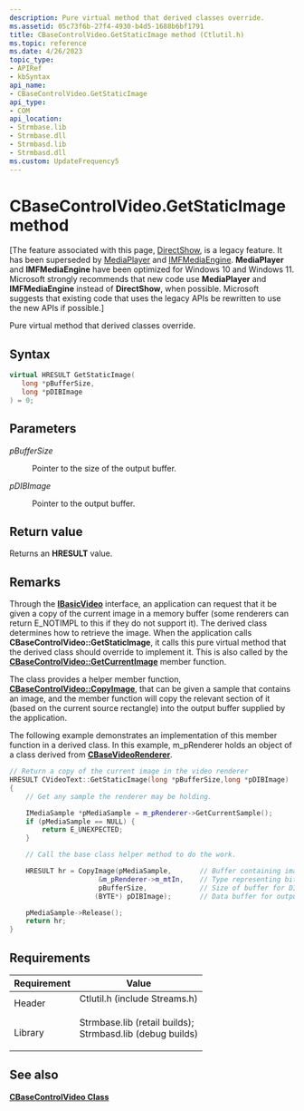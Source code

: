 ```yaml
---
description: Pure virtual method that derived classes override.
ms.assetid: 05c73f6b-27f4-4930-b4d5-1688b6bf1791
title: CBaseControlVideo.GetStaticImage method (Ctlutil.h)
ms.topic: reference
ms.date: 4/26/2023
topic_type: 
- APIRef
- kbSyntax
api_name: 
- CBaseControlVideo.GetStaticImage
api_type: 
- COM
api_location: 
- Strmbase.lib
- Strmbase.dll
- Strmbasd.lib
- Strmbasd.dll
ms.custom: UpdateFrequency5
---
```


# CBaseControlVideo.GetStaticImage method

\[The feature associated with this page, [DirectShow](/windows/win32/directshow/directshow), is a legacy feature. It has been superseded by [MediaPlayer](/uwp/api/Windows.Media.Playback.MediaPlayer) and [IMFMediaEngine](/windows/win32/api/mfmediaengine/nn-mfmediaengine-imfmediaengine). **MediaPlayer** and **IMFMediaEngine** have been optimized for Windows 10 and Windows 11. Microsoft strongly recommends that new code use **MediaPlayer** and **IMFMediaEngine** instead of **DirectShow**, when possible. Microsoft suggests that existing code that uses the legacy APIs be rewritten to use the new APIs if possible.\]

Pure virtual method that derived classes override.

## Syntax


```C++
virtual HRESULT GetStaticImage(
   long *pBufferSize,
   long *pDIBImage
) = 0;
```



## Parameters

<dl> <dt>

*pBufferSize* 
</dt> <dd>

Pointer to the size of the output buffer.

</dd> <dt>

*pDIBImage* 
</dt> <dd>

Pointer to the output buffer.

</dd> </dl>

## Return value

Returns an **HRESULT** value.

## Remarks

Through the [**IBasicVideo**](/windows/desktop/api/Control/nn-control-ibasicvideo) interface, an application can request that it be given a copy of the current image in a memory buffer (some renderers can return E\_NOTIMPL to this if they do not support it). The derived class determines how to retrieve the image. When the application calls **CBaseControlVideo::GetStaticImage**, it calls this pure virtual method that the derived class should override to implement it. This is also called by the [**CBaseControlVideo::GetCurrentImage**](cbasecontrolvideo-getcurrentimage.md) member function.

The class provides a helper member function, [**CBaseControlVideo::CopyImage**](cbasecontrolvideo-copyimage.md), that can be given a sample that contains an image, and the member function will copy the relevant section of it (based on the current source rectangle) into the output buffer supplied by the application.

The following example demonstrates an implementation of this member function in a derived class. In this example, m\_pRenderer holds an object of a class derived from [**CBaseVideoRenderer**](cbasevideorenderer.md).


```C++
// Return a copy of the current image in the video renderer
HRESULT CVideoText::GetStaticImage(long *pBufferSize,long *pDIBImage)
{
    // Get any sample the renderer may be holding.

    IMediaSample *pMediaSample = m_pRenderer->GetCurrentSample();
    if (pMediaSample == NULL) {
        return E_UNEXPECTED;
    }

    // Call the base class helper method to do the work.

    HRESULT hr = CopyImage(pMediaSample,       // Buffer containing image
                      &m_pRenderer->m_mtIn,    // Type representing bitmap
                      pBufferSize,             // Size of buffer for DIB
                     (BYTE*) pDIBImage);       // Data buffer for output

    pMediaSample->Release();
    return hr;
}
```



## Requirements



| Requirement | Value |
|--------------------|--------------------------------------------------------------------------------------------------------------------------------------------------------------------------------------------|
| Header<br/>  | <dl> <dt>Ctlutil.h (include Streams.h)</dt> </dl>                                                                                   |
| Library<br/> | <dl> <dt>Strmbase.lib (retail builds); </dt> <dt>Strmbasd.lib (debug builds)</dt> </dl> |



## See also

<dl> <dt>

[**CBaseControlVideo Class**](cbasecontrolvideo.md)
</dt> </dl>

 

 




